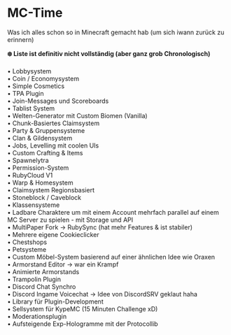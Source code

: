 # MC-Time
Was ich alles schon so in Minecraft gemacht hab (um sich iwann zurück zu erinnern)

<p>
  <b>
    ❄️ Liste ist definitiv nicht vollständig (aber ganz grob Chronologisch)<br/>
  </b>
  <br/>
  • Lobbysystem<br/>
  • Coin / Economysystem<br/>
  • Simple Cosmetics<br/>
  • TPA Plugin<br/>
  • Join-Messages und Scoreboards<br/>
  • Tablist System<br/>
  • Welten-Generator mit Custom Biomen (Vanilla)<br/>
  • Chunk-Basiertes Claimsystem<br/>
  • Party & Gruppensysteme<br/>
  • Clan & Gildensystem<br/>
  • Jobs, Levelling mit coolen UIs<br/>
  • Custom Crafting & Items<br/>
  • Spawnelytra<br/>
  • Permission-System<br/>
  • RubyCloud V1<br/>
  • Warp & Homesystem<br/>
  • Claimsystem Regionsbasiert<br/>
  • Stoneblock / Caveblock<br/>
  • Klassensysteme<br/>
  • Ladbare Charaktere um mit einem Account mehrfach parallel auf einem MC Server zu spielen - mit Storage und API<br/>
  • MultiPaper Fork -> RubySync (hat mehr Features & ist stabiler)<br/>
  • Mehrere eigene Cookieclicker<br/>
  • Chestshops<br/>
  • Petsysteme<br/>
  • Custom Möbel-System basierend auf einer ähnlichen Idee wie Oraxen<br/>
  • Armorstand Editor -> war ein Krampf<br/>
  • Animierte Armorstands<br/>
  • Trampolin Plugin<br/>
  • Discord Chat Synchro<br/>
  • Discord Ingame Voicechat -> Idee von DiscordSRV geklaut haha<br/>
  • Library für Plugin-Development<br/>
  • Sellsystem für KypeMC (15 Minuten Challenge xD)<br/>
  • Moderationsplugin<br/>
  • Aufsteigende Exp-Hologramme mit der Protocollib<br/>
</p>
